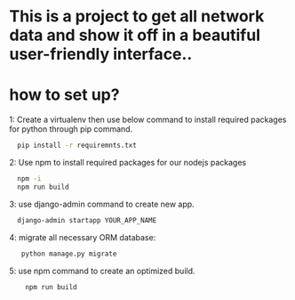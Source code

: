 # This is a project to get all network data and show it off in a beautiful user-friendly interface..

# how to set up?

1: Create a virtualenv then use below command to install required packages for python through pip command.

```bash
  pip install -r requiremnts.txt
```

  
2: Use npm to install required packages for our nodejs packages

```bash
  npm -i
  npm run build
```

3: use django-admin command to create new app.

```bash
  django-admin startapp YOUR_APP_NAME
```

4: migrate all necessary ORM database:

```bash
   python manage.py migrate
```

5: use npm command to create an optimized build.

```bash
    npm run build
```


  

